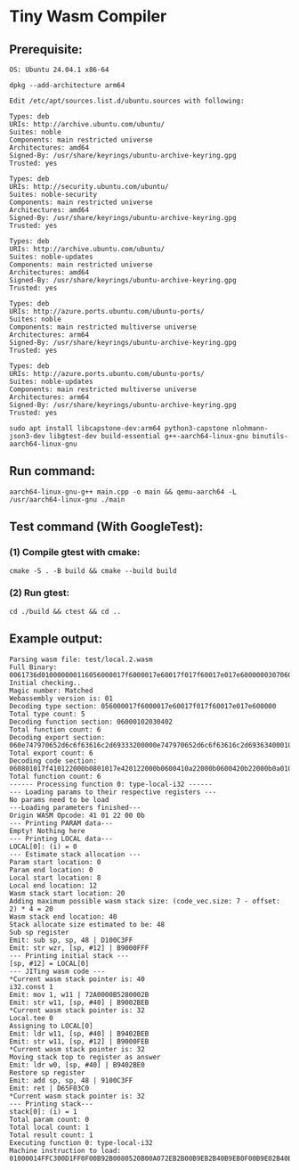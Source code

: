 # Tiny Wasm Compiler

## Prerequisite:
    OS: Ubuntu 24.04.1 x86-64
    
    dpkg --add-architecture arm64
    
    Edit /etc/apt/sources.list.d/ubuntu.sources with following:

    Types: deb
    URIs: http://archive.ubuntu.com/ubuntu/
    Suites: noble
    Components: main restricted universe
    Architectures: amd64
    Signed-By: /usr/share/keyrings/ubuntu-archive-keyring.gpg
    Trusted: yes

    Types: deb
    URIs: http://security.ubuntu.com/ubuntu/
    Suites: noble-security
    Components: main restricted universe
    Architectures: amd64
    Signed-By: /usr/share/keyrings/ubuntu-archive-keyring.gpg
    Trusted: yes

    Types: deb
    URIs: http://archive.ubuntu.com/ubuntu/
    Suites: noble-updates
    Components: main restricted universe
    Architectures: amd64
    Signed-By: /usr/share/keyrings/ubuntu-archive-keyring.gpg
    Trusted: yes

    Types: deb
    URIs: http://azure.ports.ubuntu.com/ubuntu-ports/
    Suites: noble
    Components: main restricted multiverse universe
    Architectures: arm64
    Signed-By: /usr/share/keyrings/ubuntu-archive-keyring.gpg
    Trusted: yes

    Types: deb
    URIs: http://azure.ports.ubuntu.com/ubuntu-ports/
    Suites: noble-updates
    Components: main restricted multiverse universe
    Architectures: arm64
    Signed-By: /usr/share/keyrings/ubuntu-archive-keyring.gpg
    Trusted: yes

    sudo apt install libcapstone-dev:arm64 python3-capstone nlohmann-json3-dev libgtest-dev build-essential g++-aarch64-linux-gnu binutils-aarch64-linux-gnu
## Run command:

    aarch64-linux-gnu-g++ main.cpp -o main && qemu-aarch64 -L /usr/aarch64-linux-gnu ./main

## Test command (With GoogleTest):
### (1) Compile gtest with cmake:

    cmake -S . -B build && cmake --build build

### (2) Run gtest:

    cd ./build && ctest && cd ..

## Example output:

    Parsing wasm file: test/local.2.wasm
    Full Binary: 0061736d010000000116056000017f6000017e60017f017f60017e017e600000030706000102030402076f060e747970652d6c6f63616c2d69333200000e747970652d6c6f63616c2d69363400010e747970652d706172616d2d69333200020e747970652d706172616d2d69363400031261732d6c6f63616c2e7365742d76616c756500041261732d6c6f63616c2e7465652d76616c756500050a35060801017f410122000b0801017e420122000b0600410a22000b0600420b22000b0a01017f4101220021000b08004101220022000b
    Initial checking..
    Magic number: Matched
    Webassembly version is: 01
    Decoding type section: 056000017f6000017e60017f017f60017e017e600000
    Total type count: 5
    Decoding function section: 06000102030402
    Total function count: 6
    Decoding export section: 060e747970652d6c6f63616c2d69333200000e747970652d6c6f63616c2d69363400010e747970652d706172616d2d69333200020e747970652d706172616d2d69363400031261732d6c6f63616c2e7365742d76616c756500041261732d6c6f63616c2e7465652d76616c75650005
    Total export count: 6
    Decoding code section: 060801017f410122000b0801017e420122000b0600410a22000b0600420b22000b0a01017f4101220021000b08004101220022000b
    Total function count: 6
    ------ Processing function 0: type-local-i32 ------
    --- Loading params to their respective registers ---
    No params need to be load
    ---Loading parameters finished---
    Origin WASM Opcode: 41 01 22 00 0b 
    --- Printing PARAM data---
    Empty! Nothing here
    --- Printing LOCAL data---
    LOCAL[0]: (i) = 0
    --- Estimate stack allocation ---
    Param start location: 0
    Param end location: 0
    Local start location: 8
    Local end location: 12
    Wasm stack start location: 20
    Adding maximum possible wasm stack size: (code_vec.size: 7 - offset: 2) * 4 = 20
    Wasm stack end location: 40
    Stack allocate size estimated to be: 48
    Sub sp register
    Emit: sub sp, sp, 48 | D100C3FF
    Emit: str wzr, [sp, #12] | B9000FFF
    --- Printing initial stack ---
    [sp, #12] = LOCAL[0]
    --- JITing wasm code ---
    *Current wasm stack pointer is: 40
    i32.const 1
    Emit: mov 1, w11 | 72A0000B5280002B
    Emit: str w11, [sp, #40] | B9002BEB
    *Current wasm stack pointer is: 32
    Local.tee 0
    Assigning to LOCAL[0]
    Emit: ldr w11, [sp, #40] | B9402BEB
    Emit: str w11, [sp, #12] | B9000FEB
    *Current wasm stack pointer is: 32
    Moving stack top to register as answer
    Emit: ldr w0, [sp, #40] | B9402BE0
    Restore sp register
    Emit: add sp, sp, 48 | 9100C3FF
    Emit: ret | D65F03C0
    *Current wasm stack pointer is: 32
    --- Printing stack---
    stack[0]: (i) = 1
    Total param count: 0
    Total local count: 1
    Total result count: 1
    Executing function 0: type-local-i32
    Machine instruction to load: 01000014FFC300D1FF0F00B92B0080520B00A072EB2B00B9EB2B40B9EB0F00B9E02B40B9FFC30091C0035FD6